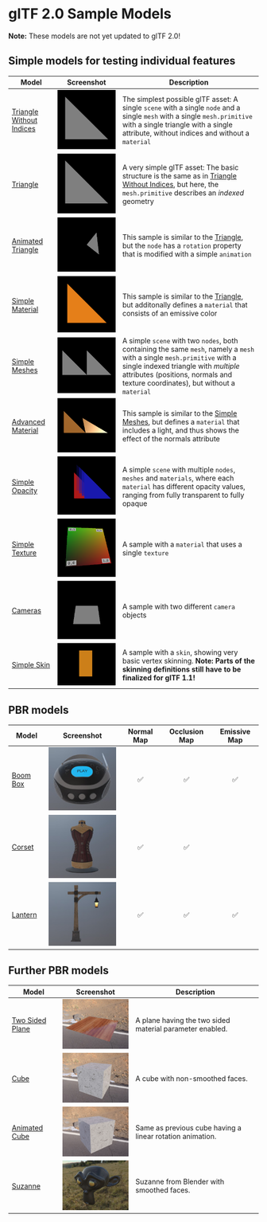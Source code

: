# glTF 2.0 Sample Models

**Note:** These models are not yet updated to glTF 2.0!

## Simple models for testing individual features

| Model                                                  | Screenshot                                                      | Description|
|--------------------------------------------------------|-----------------------------------------------------------------|------------|
| [Triangle Without Indices](TriangleWithoutIndices)     | ![](TriangleWithoutIndices/screenshot/screenshot.png)           | The simplest possible glTF asset: A single `scene` with a single `node` and a single `mesh` with a single `mesh.primitive` with a single triangle with a single attribute, without indices and without a `material` |
| [Triangle](Triangle)                                   | ![](Triangle/screenshot/screenshot.png)                         | A very simple glTF asset: The basic structure is the same as in [Triangle Without Indices](TriangleWithoutIndices), but here, the `mesh.primitive` describes an *indexed* geometry
| [Animated Triangle](AnimatedTriangle)                  | ![](AnimatedTriangle/screenshot/screenshot.gif)                 | This sample is similar to the [Triangle](Triangle), but the `node` has a `rotation` property that is modified with a simple `animation` |
| [Simple Material](SimpleMaterial)                      | ![](SimpleMaterial/screenshot/screenshot.png)                   | This sample is similar to the [Triangle](Triangle), but additonally defines a `material` that consists of an emissive color |
| [Simple Meshes](SimpleMeshes)                          | ![](SimpleMeshes/screenshot/screenshot.png)                     | A simple `scene` with two `nodes`, both containing the same `mesh`, namely a `mesh` with a single `mesh.primitive` with a single indexed triangle with *multiple* attributes (positions, normals and texture coordinates), but without a `material` |
| [Advanced Material](AdvancedMaterial)                  | ![](AdvancedMaterial/screenshot/screenshot.png)                 | This sample is similar to the [Simple Meshes](SimpleMeshes), but defines a `material` that includes a light, and thus shows the effect of the normals attribute |
| [Simple Opacity](SimpleOpacity)                        | ![](SimpleOpacity/screenshot/screenshot.png)                    | A simple `scene` with multiple `nodes`, `meshes` and `materials`, where each `material` has different opacity values, ranging from fully transparent to fully opaque |
| [Simple Texture](SimpleTexture)                        | ![](SimpleTexture/screenshot/screenshot.png)                    | A sample with a `material` that uses a single `texture` |
| [Cameras](Cameras)                                     | ![](Cameras/screenshot/screenshot.png)                          | A sample with two different `camera` objects |
| [Simple Skin](SimpleSkin)                              | ![](SimpleSkin/screenshot/screenshot.gif)                       | A sample with a `skin`, showing very basic vertex skinning. **Note: Parts of the skinning definitions still have to be finalized for glTF 1.1!** |

## PBR models

| Model                 | Screenshot                                | Normal Map         | Occlusion Map      | Emissive Map       |
|-----------------------|:-----------------------------------------:|:------------------:|:------------------:|:------------------:|
| [Boom Box](BoomBox)   | ![](BoomBox/screenshot/screenshot.jpg)    | :white_check_mark: | :white_check_mark: | :white_check_mark: |
| [Corset](Corset)      | ![](Corset/screenshot/screenshot.jpg)     | :white_check_mark: | :white_check_mark: |                    |
| [Lantern](Lantern)    | ![](Lantern/screenshot/screenshot.jpg)    | :white_check_mark: | :white_check_mark: | :white_check_mark: |

## Further PBR models

| Model                                                  | Screenshot                                                      | Description|
|--------------------------------------------------------|-----------------------------------------------------------------|------------|
| [Two Sided Plane](TwoSidedPlane)                       | ![](TwoSidedPlane/screenshot/screenshot.jpg)                    | A plane having the two sided material parameter enabled.       |
| [Cube](Cube)                                           | ![](Cube/screenshot/screenshot.jpg)                             | A cube with non-smoothed faces.                                |
| [Animated Cube](AnimatedCube)                          | ![](AnimatedCube/screenshot/screenshot.gif)                     | Same as previous cube having a linear rotation animation.      |
| [Suzanne](Suaznne)                                     | ![](Suzanne/screenshot/screenshot.jpg)                          | Suzanne from Blender with smoothed faces.                      |
